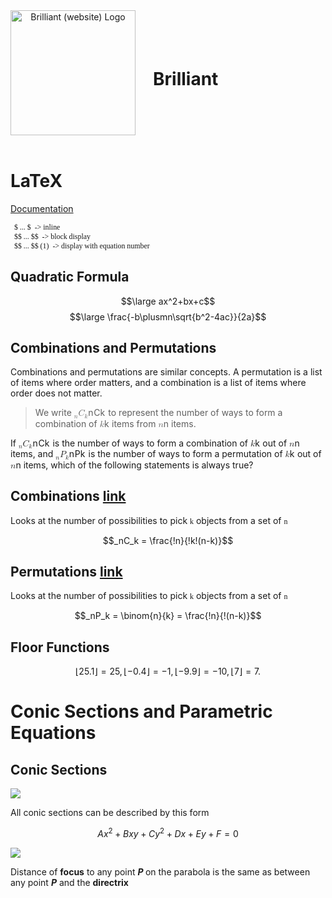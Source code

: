 <head><link href="math.css" rel="stylesheet" type="text/css"></head>
<style>
   ol>li{
      color: limeGreen !important;
   }
   code, pre {
      font-family: Cascadia Code;
   }
   header {
      display: flex;
      align-items: center;
   }
   #brilliant{
      margin-left:1em;
      display: inline;
   }

</style>
<header>
<a title="brilliant.org, Public domain, via Wikimedia Commons" href="https://commons.wikimedia.org/wiki/File:Brilliant_(website)_Logo.svg"><img id="logo" width="200" alt="Brilliant (website) Logo" src="https://upload.wikimedia.org/wikipedia/commons/thumb/9/9e/Brilliant_%28website%29_Logo.svg/512px-Brilliant_%28website%29_Logo.svg.png"></a>
<h1 class="Cream" id="brilliant">Brilliant</h1>
</header>

# LaTeX
[Documentation](https://en.wikibooks.org/wiki/LaTeX/Mathematics)

      $ ... $  -> inline
      $$ ... $$  -> block display
      $$ ... $$ (1)  -> display with equation number

## Quadratic Formula

$$\large ax^2+bx+c$$
$$\large \frac{-b\plusmn\sqrt{b^2-4ac}}{2a}$$


## Combinations and Permutations
Combinations and permutations are similar concepts. A permutation is a list of items where order matters, and a combination is a list of items where order does not matter. 

<blockquote>
  <p>We write <span class="katex"><span class="katex-mathml"><math><semantics><mrow><msub><mrow></mrow><mi>n</mi></msub><msub><mi>C</mi><mi>k</mi></msub></mrow><annotation encoding="application/x-tex">{}_nC_k</annotation></semantics></math></span><span class="katex-html" aria-hidden="true"><span class="base"><span class="strut" style="height:0.83333em;vertical-align:-0.15em;"></span><span class="mord"><span class="mord"></span><span class="msupsub"><span class="vlist-t vlist-t2"><span class="vlist-r"><span class="vlist" style="height:0.151392em;"><span style="top:-2.5500000000000003em;margin-right:0.05em;"><span class="pstrut" style="height:2.7em;"></span><span class="sizing reset-size6 size3 mtight"><span class="mord mathdefault mtight">n</span></span></span></span><span class="vlist-s">​</span></span><span class="vlist-r"><span class="vlist" style="height:0.15em;"><span></span></span></span></span></span></span><span class="mord"><span class="mord mathdefault" style="margin-right:0.07153em;">C</span><span class="msupsub"><span class="vlist-t vlist-t2"><span class="vlist-r"><span class="vlist" style="height:0.33610799999999996em;"><span style="top:-2.5500000000000003em;margin-left:-0.07153em;margin-right:0.05em;"><span class="pstrut" style="height:2.7em;"></span><span class="sizing reset-size6 size3 mtight"><span class="mord mathdefault mtight" style="margin-right:0.03148em;">k</span></span></span></span><span class="vlist-s">​</span></span><span class="vlist-r"><span class="vlist" style="height:0.15em;"><span></span></span></span></span></span></span></span></span></span> to represent the number of ways to form a combination of <span class="katex"><span class="katex-mathml"><math><semantics><mrow><mi>k</mi></mrow><annotation encoding="application/x-tex"> k</annotation></semantics></math></span><span class="katex-html" aria-hidden="true"><span class="base"><span class="strut" style="height:0.69444em;vertical-align:0em;"></span><span class="mord mathdefault" style="margin-right:0.03148em;">k</span></span></span></span> items from <span class="katex"><span class="katex-mathml"><math><semantics><mrow><mi>n</mi></mrow><annotation encoding="application/x-tex">n </annotation></semantics></math></span><span class="katex-html" aria-hidden="true"><span class="base"><span class="strut" style="height:0.43056em;vertical-align:0em;"></span><span class="mord mathdefault">n</span></span></span></span> items.</p>
</blockquote>

<p>If <span class="katex"><span class="katex-mathml"><math><semantics><mrow><msub><mrow></mrow><mi>n</mi></msub><msub><mi>C</mi><mi>k</mi></msub></mrow><annotation encoding="application/x-tex">{}_nC_k</annotation></semantics></math></span><span class="katex-html" aria-hidden="true"><span class="base"><span class="strut" style="height:0.83333em;vertical-align:-0.15em;"></span><span class="mord"><span class="mord"></span><span class="msupsub"><span class="vlist-t vlist-t2"><span class="vlist-r"><span class="vlist" style="height:0.151392em;"><span style="top:-2.5500000000000003em;margin-right:0.05em;"><span class="pstrut" style="height:2.7em;"></span><span class="sizing reset-size6 size3 mtight"><span class="mord mathdefault mtight">n</span></span></span></span><span class="vlist-s">​</span></span><span class="vlist-r"><span class="vlist" style="height:0.15em;"><span></span></span></span></span></span></span><span class="mord"><span class="mord mathdefault" style="margin-right:0.07153em;">C</span><span class="msupsub"><span class="vlist-t vlist-t2"><span class="vlist-r"><span class="vlist" style="height:0.33610799999999996em;"><span style="top:-2.5500000000000003em;margin-left:-0.07153em;margin-right:0.05em;"><span class="pstrut" style="height:2.7em;"></span><span class="sizing reset-size6 size3 mtight"><span class="mord mathdefault mtight" style="margin-right:0.03148em;">k</span></span></span></span><span class="vlist-s">​</span></span><span class="vlist-r"><span class="vlist" style="height:0.15em;"><span></span></span></span></span></span></span></span></span></span> is the number of ways to form a combination of <span class="katex"><span class="katex-mathml"><math><semantics><mrow><mi>k</mi></mrow><annotation encoding="application/x-tex">k </annotation></semantics></math></span><span class="katex-html" aria-hidden="true"><span class="base"><span class="strut" style="height:0.69444em;vertical-align:0em;"></span><span class="mord mathdefault" style="margin-right:0.03148em;">k</span></span></span></span> out of <span class="katex"><span class="katex-mathml"><math><semantics><mrow><mi>n</mi></mrow><annotation encoding="application/x-tex">n </annotation></semantics></math></span><span class="katex-html" aria-hidden="true"><span class="base"><span class="strut" style="height:0.43056em;vertical-align:0em;"></span><span class="mord mathdefault">n</span></span></span></span> items, and <span class="katex"><span class="katex-mathml"><math><semantics><mrow><msub><mrow></mrow><mi>n</mi></msub><msub><mi>P</mi><mi>k</mi></msub></mrow><annotation encoding="application/x-tex">{}_nP_k</annotation></semantics></math></span><span class="katex-html" aria-hidden="true"><span class="base"><span class="strut" style="height:0.83333em;vertical-align:-0.15em;"></span><span class="mord"><span class="mord"></span><span class="msupsub"><span class="vlist-t vlist-t2"><span class="vlist-r"><span class="vlist" style="height:0.151392em;"><span style="top:-2.5500000000000003em;margin-right:0.05em;"><span class="pstrut" style="height:2.7em;"></span><span class="sizing reset-size6 size3 mtight"><span class="mord mathdefault mtight">n</span></span></span></span><span class="vlist-s">​</span></span><span class="vlist-r"><span class="vlist" style="height:0.15em;"><span></span></span></span></span></span></span><span class="mord"><span class="mord mathdefault" style="margin-right:0.13889em;">P</span><span class="msupsub"><span class="vlist-t vlist-t2"><span class="vlist-r"><span class="vlist" style="height:0.33610799999999996em;"><span style="top:-2.5500000000000003em;margin-left:-0.13889em;margin-right:0.05em;"><span class="pstrut" style="height:2.7em;"></span><span class="sizing reset-size6 size3 mtight"><span class="mord mathdefault mtight" style="margin-right:0.03148em;">k</span></span></span></span><span class="vlist-s">​</span></span><span class="vlist-r"><span class="vlist" style="height:0.15em;"><span></span></span></span></span></span></span></span></span></span> is the number of ways to form a permutation of <span class="katex"><span class="katex-mathml"><math><semantics><mrow><mi>k</mi></mrow><annotation encoding="application/x-tex">k </annotation></semantics></math></span><span class="katex-html" aria-hidden="true"><span class="base"><span class="strut" style="height:0.69444em;vertical-align:0em;"></span><span class="mord mathdefault" style="margin-right:0.03148em;">k</span></span></span></span> out of <span class="katex"><span class="katex-mathml"><math><semantics><mrow><mi>n</mi></mrow><annotation encoding="application/x-tex">n</annotation></semantics></math></span><span class="katex-html" aria-hidden="true"><span class="base"><span class="strut" style="height:0.43056em;vertical-align:0em;"></span><span class="mord mathdefault">n</span></span></span></span> items, which of the following statements is always true?</p>


## Combinations <a href="https://simple.wikipedia.org/wiki/Combination_(mathematics)">link</a>

Looks at the number of possibilities to pick `k` objects from a set of `n`

$$_nC_k = \frac{!n}{!k!(n-k)}$$

## Permutations <a href="https://simple.wikipedia.org/wiki/Permutation">link</a>

Looks at the number of possibilities to pick `k` objects from a set of `n`

$$_nP_k = \binom{n}{k} = \frac{!n}{!(n-k)}$$

## Floor Functions

$$
⌊25.1⌋=25, ⌊−0.4⌋=−1, ⌊−9.9⌋=−10, ⌊7⌋=7.
$$

# Conic Sections and Parametric Equations

## Conic Sections

![](https://ds055uzetaobb.cloudfront.net/brioche/uploads/lessons/1-4HeF4o.png?width=1440)

All conic sections can be described by this form

$$Ax^2+Bxy+Cy^2+Dx+Ey+F=0$$

![](https://ds055uzetaobb.cloudfront.net/brioche/uploads/lessons/1-30vspN.GIF?width=1440)

Distance of **focus** to any point <b class="text-green-400">$P$ </b>on the parabola is the same as between any point <b class="text-green-400">$P$</b> and the <b class="text-red-600">directrix</b>


